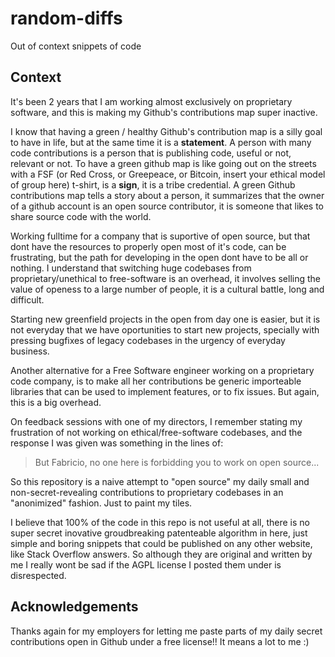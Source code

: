 # random-diffs
Out of context snippets of code

## Context

It's been 2 years that I am working almost exclusively on proprietary software, and this is making
my Github's contributions map super inactive.

I know that having a green / healthy Github's contribution map is a silly goal to have in life,
but at the same time it is a **statement**. A person with many code contributions is a person
that is publishing code, useful or not, relevant or not. To have a green github map is like 
going out on the streets with a FSF (or Red Cross, or Greepeace, or Bitcoin, insert your ethical
model of group here) t-shirt, is a **sign**, it is a tribe credential. A green Github contributions
map tells a story about a person, it summarizes that the owner of a github account is an open 
source contributor, it is someone that likes to share source code with the world.

Working fulltime for a company that is suportive of open source, but that dont have the resources to 
properly open most of it's code, can be frustrating, but the path for developing in the open 
dont have to be all or nothing. I understand that switching huge codebases from proprietary/unethical
to free-software is an overhead, it involves selling the value of openess to a large number of people,
it is a cultural battle, long and difficult.

Starting new greenfield projects in the open from day one is easier, but it is not everyday that
we have oportunities to start new projects, specially with pressing bugfixes of legacy codebases
in the urgency of everyday business.

Another alternative for a Free Software engineer working on a proprietary code company, is to make
all her contributions be generic importeable libraries that can be used to implement features, or to
fix issues. But again, this is a big overhead.

On feedback sessions with one of my directors, I remember stating my frustration of not working on
ethical/free-software codebases, and the response I was given was something in the lines of:

> But Fabricio, no one here is forbidding you to work on open source...

So this repository is a naive attempt to "open source" my daily small and non-secret-revealing
contributions to proprietary codebases in an "anonimized" fashion. Just to paint my tiles.

I believe that 100% of the code in this repo is not useful at all, there is no super secret inovative
groudbreaking patenteable algorithm in here, just simple and boring snippets that could be published
on any other website, like Stack Overflow answers. So although they are original and written by me
I really wont be sad if the AGPL license I posted them under is disrespected.

## Acknowledgements

Thanks again for my employers for letting me paste parts of my daily secret contributions open in 
Github under a free license!! It means a lot to me :)

